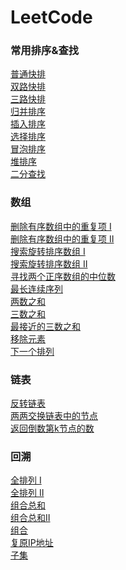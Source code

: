 # LeetCode

### 常用排序&查找
[普通快排]()</br>
[双路快排]()</br>
[三路快排]()</br>
[归并排序]()</br>
[插入排序]()</br>
[选择排序]()</br>
[冒泡排序]()</br>
[堆排序]()</br>
[二分查找]()</br>

### 数组
[删除有序数组中的重复项 Ⅰ]()</br>
[删除有序数组中的重复项 Ⅱ]()</br>
[搜索旋转排序数组 Ⅰ]()</br>
[搜索旋转排序数组 Ⅱ]()</br>
[寻找两个正序数组的中位数]()</br>
[最长连续序列]()</br>
[两数之和]()</br>
[三数之和]()</br>
[最接近的三数之和]()</br>
[移除元素]()</br>
[下一个排列]()</br>
### 链表
[反转链表]()</br>
[两两交换链表中的节点]()</br>
[返回倒数第k节点的数]()</br>
### 回溯
[全排列 Ⅰ]() </br>
[全排列 Ⅱ]() </br>
[组合总和]() </br>
[组合总和Ⅱ]() </br>
[组合](https://github.com/Ray-ux/LeetCode/blob/master/src/recall/Combinations.java) </br>
[复原IP地址](https://github.com/Ray-ux/LeetCode/blob/master/src/recall/RestoreIpAddress.java) </br>
[子集](https://github.com/Ray-ux/LeetCode/blob/master/src/recall/SubSets.java) </br>

